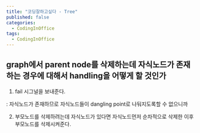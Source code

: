 ```yaml
---
title: "코딩잘하고싶다 - Tree"
published: false
categories:
  - CodingInOffice
tags:
  - CodingInOffice
---
```


## graph에서 parent node를 삭제하는데 자식노드가 존재하는 경우에 대해서 handling을 어떻게 할 것인가


1. fail 시그널을 보내준다.  

: 자식노드가 존재하므로 자식노드들이 dangling point로 나둬지도록할 수 없으니까  


2. 부모노드를 삭제하려는데 자식노드가 있다면 자식노드먼저 순차적으로 삭제한 이후 부모노드를 삭제시켜준다.  
